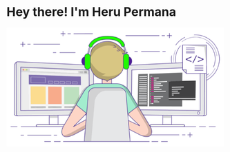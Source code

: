 <!---
![fdciabdul github stats](https://raw.githubusercontent.com/fdciabdul/fdciabdul/master/computer-programming-anime-programming-language-thread-animation-gril-f6c2888a88588db1f063bcfcbc84e6cf.png)
--->



<h1> Hey there! I'm Heru Permana </h1>

<p align="center">
  <img src="https://github.com/Stevanus-Christian/Stevanus-Christian/blob/main/gif.gif" width="850"/>
</p>



<!---
Stevanus-Christian/Stevanus-Christian is a ✨ special ✨ repository because its `README.md` (this file) appears on your GitHub profile.
You can click the Preview link to take a look at your changes.
--->

